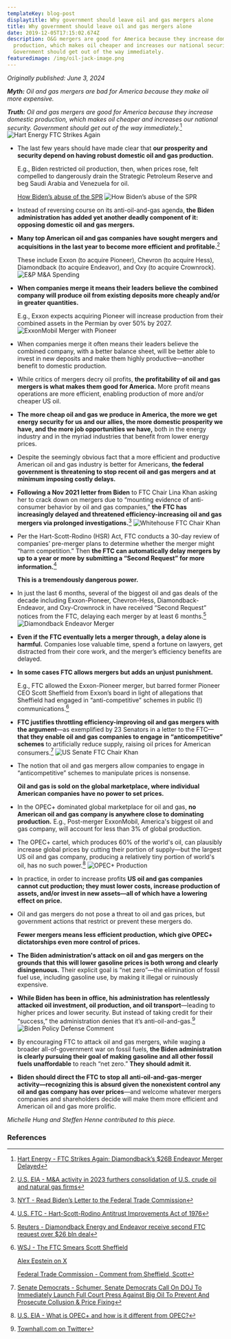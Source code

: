```yaml
---
templateKey: blog-post
displaytitle: Why government should leave oil and gas mergers alone
title: Why government should leave oil and gas mergers alone
date: 2019-12-05T17:15:02.674Z
description: O&G mergers are good for America because they increase domestic
  production, which makes oil cheaper and increases our national security.
  Government should get out of the way immediately.
featuredimage: /img/oil-jack-image.png
---
```

_Originally published: June 3, 2024_

***Myth:*** *Oil and gas mergers are bad for America because they make oil more expensive.*

***Truth:*** *Oil and gas mergers are good for America because they increase domestic production, which makes oil cheaper and increases our national security. Government should get out of the way immediately.*[^1]
    ![Hart Energy FTC Strikes Again](/img/ftc-strikes-again.jpg)

- The last few years should have made clear that **our prosperity and security depend on having robust domestic oil and gas production.**

    E.g., Biden restricted oil production, then, when prices rose, felt compelled to dangerously drain the Strategic Petroleum Reserve and beg Saudi Arabia and Venezuela for oil.

    [How Biden’s abuse of the SPR](https://energytalkingpoints.com/spr/)
    ![How Biden’s abuse of the SPR](/img/biden-spr.jpg)

- Instead of reversing course on its anti-oil-and-gas agenda, **the Biden administration has added yet another deadly component of it: opposing domestic oil and gas mergers.**

- **Many top American oil and gas companies have sought mergers and acquisitions in the last year to become more efficient and profitable.**[^2]

    These include Exxon (to acquire Pioneer), Chevron (to acquire Hess), Diamondback (to acquire Endeavor), and Oxy (to acquire Crownrock).
    ![E&P M&A Spending](/img/manda-spending.jpg)

- **When companies merge it means their leaders believe the combined company will produce oil from existing deposits more cheaply and/or in greater quantities.**

    E.g., Exxon expects acquiring Pioneer will increase production from their combined assets in the Permian by over 50% by 2027.
    ![ExxonMobil Merger with Pioneer](/img/exxon-pioneer-merger.jpg)

- When companies merge it often means their leaders believe the combined company, with a better balance sheet, will be better able to invest in new deposits and make them highly productive—another benefit to domestic production.

- While critics of mergers decry oil profits, **the profitability of oil and gas mergers is what makes them good for America.** More profit means operations are more efficient, enabling production of more and/or cheaper US oil.

- **The more cheap oil and gas we produce in America, the more we get energy security for us and our allies, the more domestic prosperity we have, and the more job opportunities we have,** both in the energy industry and in the myriad industries that benefit from lower energy prices.

- Despite the seemingly obvious fact that a more efficient and productive American oil and gas industry is better for Americans, **the federal government is threatening to stop recent oil and gas mergers and at minimum imposing costly delays.**

- **Following a Nov 2021 letter from Biden** to FTC Chair Lina Khan asking her to crack down on mergers due to “mounting evidence of anti-consumer behavior by oil and gas companies,” **the FTC has increasingly delayed and threatened efficiency-increasing oil and gas mergers via prolonged investigations.**[^3]
    ![Whitehouse FTC Chair Khan](/img/whitehouse-chair-khan.jpg)

- Per the Hart-Scott-Rodino (HSR) Act, FTC conducts a 30-day review of companies’ pre-merger plans to determine whether the merger might “harm competition.” Then **the FTC can automatically delay mergers by up to a year or more by submitting a “Second Request” for more information.**[^4]

    **This is a tremendously dangerous power.**

- In just the last 6 months, several of the biggest oil and gas deals of the decade including Exxon-Pioneer, Chevron-Hess, Diamondback-Endeavor, and Oxy-Crownrock in have received “Second Request” notices from the FTC, delaying each merger by at least 6 months.[^5]
    ![Diamondback Endeavor Merger](/img/diamondback-endeavor.jpg)

- **Even if the FTC eventually lets a merger through, a delay alone is harmful.** Companies lose valuable time, spend a fortune on lawyers, get distracted from their core work, and the merger’s efficiency benefits are delayed.

- **In some cases FTC allows mergers but adds an unjust punishment.**

    E.g., FTC allowed the Exxon-Pioneer merger, but barred former Pioneer CEO Scott Sheffield from Exxon’s board in light of allegations that Sheffield had engaged in “anti-competitive” schemes in public (!) communications.[^6]

- **FTC justifies throttling efficiency-improving oil and gas mergers with the argument**—as exemplified by 23 Senators in a letter to the FTC—**that they enable oil and gas companies to engage in “anticompetitive” schemes** to artificially reduce supply, raising oil prices for American consumers.[^7]
    ![US Senate FTC Chair Khan](/img/us-senate-lina-khan.jpg)

- The notion that oil and gas mergers allow companies to engage in “anticompetitive” schemes to manipulate prices is nonsense.

    **Oil and gas is sold on the global marketplace, where individual American companies have no power to set prices.**

- In the OPEC+ dominated global marketplace for oil and gas, **no American oil and gas company is anywhere close to dominating production.** E.g., Post-merger ExxonMobil, America's biggest oil and gas company, will account for less than 3% of global production.

- The OPEC+ cartel, which produces 60% of the world's oil, can plausibly increase global prices by cutting their portion of supply—but the largest US oil and gas company, producing a relatively tiny portion of world's oil, has no such power.[^8]
    ![OPEC+ Production](/img/opec-production.jpg)

- In practice, in order to increase profits **US oil and gas companies cannot cut production; they must lower costs, increase production of assets, and/or invest in new assets—all of which have a lowering effect on price.**

- Oil and gas mergers do not pose a threat to oil and gas prices, but government actions that restrict or prevent these mergers do.

    **Fewer mergers means less efficient production, which give OPEC+ dictatorships even more control of prices.**

- **The Biden administration's attack on oil and gas mergers on the grounds that this will lower gasoline prices is both wrong and clearly disingenuous.** Their explicit goal is “net zero”—the elimination of fossil fuel use, including gasoline use, by making it illegal or ruinously expensive.

- **While Biden has been in office, his administration has relentlessly attacked oil investment, oil production, and oil transport**—leading to higher prices and lower security. But instead of taking credit for their “success,” the administration denies that it’s anti-oil-and-gas.[^9]
    ![Biden Policy Defense Comment](/img/biden-comment.jpg)

- By encouraging FTC to attack oil and gas mergers, while waging a broader all-of-government war on fossil fuels, **the Biden administration is clearly pursuing their goal of making gasoline and all other fossil fuels unaffordable** to reach “net zero.” **They should admit it.**

- **Biden should direct the FTC to stop all anti-oil-and-gas-merger activity—recognizing this is absurd given the nonexistent control any oil and gas company has over prices**—and welcome whatever mergers companies and shareholders decide will make them more efficient and American oil and gas more prolific.

_Michelle Hung and Steffen Henne contributed to this piece._

### References

[^1]: [Hart Energy - FTC Strikes Again: Diamondback’s $26B Endeavor Merger Delayed](https://www.hartenergy.com/exclusives/ftc-strikes-again-diamondbacks-26b-endeavor-merger-delayed-209003)

[^2]: [U.S. EIA - M&A activity in 2023 furthers consolidation of U.S. crude oil and natural gas firms](https://www.eia.gov/todayinenergy/detail.php?id=61603)

[^3]: [NYT - Read Biden’s Letter to the Federal Trade Commission](https://www.nytimes.com/interactive/2021/11/17/us/ftc-gas-prices.html)

[^4]: [U.S. FTC - Hart-Scott-Rodino Antitrust Improvements Act of 1976](https://www.ftc.gov/legal-library/browse/statutes/hart-scott-rodino-antitrust-improvements-act-1976)

[^5]: [Reuters - Diamondback Energy and Endeavor receive second FTC request over $26 bln deal](https://www.reuters.com/markets/commodities/diamondback-energy-endeavor-receive-second-ftc-request-over-26-bln-deal-2024-04-29/)

[^6]: 
    [WSJ - The FTC Smears Scott Sheffield](https://www.wsj.com/articles/federal-trade-commission-scott-sheffield-pioneer-exxon-mobil-opec-lina-khan-cbfaeba4)

    [Alex Epstein on X](https://x.com/AlexEpstein/status/1795501502607524106)

    [Federal Trade Commission - Comment from Sheffield, Scott](https://www.regulations.gov/comment/FTC-2024-0027-0003)

[^7]: [Senate Democrats - Schumer, Senate Democrats Call On DOJ To Immediately Launch Full Court Press Against Big Oil To Prevent And Prosecute Collusion & Price Fixing](https://www.democrats.senate.gov/newsroom/press-releases/schumer-senate-democrats-call-on-doj-to-immediately-launch-full-court-press-against-big-oil-to-prevent-and-prosecute-collusion-and-price-fixing)

[^8]: [U.S. EIA - What is OPEC+ and how is it different from OPEC?](https://www.eia.gov/todayinenergy/detail.php?id=61102)

[^9]: [Townhall.com on Twitter](https://x.com/townhallcom/status/1501235888445169669)